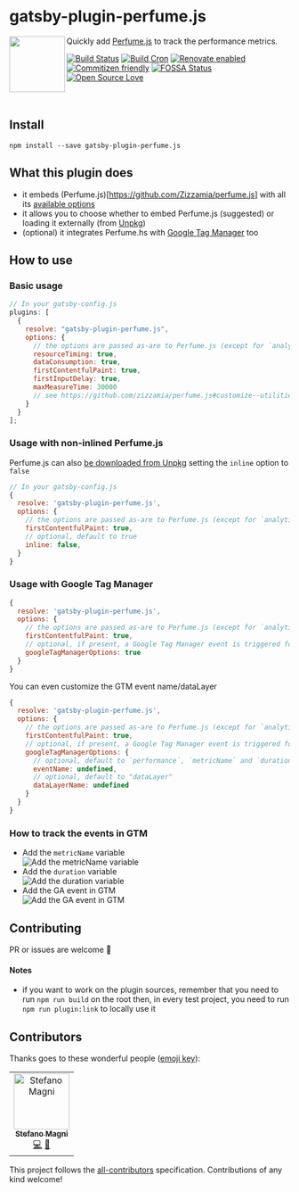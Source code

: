 # gatsby-plugin-perfume.js

<a href="http://www.perfumejs.com/">
  <img src="https://raw.githubusercontent.com/Zizzamia/perfume.js/master/docs/src/assets/perfume-logo-v2-1-2.png" align="left" width="100" />
</a>

Quickly add [Perfume.js](https://github.com/zizzamia/perfume.js) to track the performance metrics.

[![Build Status](https://travis-ci.com/NoriSte/gatsby-plugin-perfume.js.svg?branch=master)](https://travis-ci.com/NoriSte/gatsby-plugin-perfume.js)
[![Build Cron](https://img.shields.io/badge/build%20cron-weekly-44cc11.svg)](https://travis-ci.com/NoriSte/gatsby-plugin-perfume.js)
[![Renovate enabled](https://img.shields.io/badge/renovate-enabled-brightgreen.svg)](https://renovatebot.com/)
<br />
[![Commitizen friendly](https://img.shields.io/badge/commitizen-friendly-brightgreen.svg)](http://commitizen.github.io/cz-cli/)
[![FOSSA Status](https://app.fossa.com/api/projects/git%2Bgithub.com%2FNoriSte%2Fgatsby-plugin-perfume.js.svg?type=shield)](https://app.fossa.com/projects/git%2Bgithub.com%2FNoriSte%2Fgatsby-plugin-perfume.js?ref=badge_shield)
[![Open Source
Love](https://badges.frapsoft.com/os/mit/mit.svg?v=102)](https://github.com/ellerbrock/open-source-badge/)

<div style="clear:both" />
<br />

## Install

`npm install --save gatsby-plugin-perfume.js`

## What this plugin does

- it embeds (Perfume.js)[https://github.com/Zizzamia/perfume.js] with all its [available options](https://github.com/zizzamia/perfume.js#customize--utilities)
- it allows you to choose whether to embed Perfume.js (suggested) or loading it externally (from [Unpkg](https://unpkg.com))
- (optional) it integrates Perfume.hs with [Google Tag Manager](https://tagmanager.google.com) too

## How to use

### Basic usage

```javascript
// In your gatsby-config.js
plugins: [
  {
    resolve: "gatsby-plugin-perfume.js",
    options: {
      // the options are passed as-are to Perfume.js (except for `analyticsTracker`)
      resourceTiming: true,
      dataConsumption: true,
      firstContentfulPaint: true,
      firstInputDelay: true,
      maxMeasureTime: 30000
      // see https://github.com/zizzamia/perfume.js#customize--utilities for all the available options
    }
  }
];
```

### Usage with non-inlined Perfume.js

Perfume.js can also [be downloaded from
Unpkg](https://unpkg.com/perfume.js/dist/perfume.umd.min.js) setting the `inline` option to `false`

```javascript
// In your gatsby-config.js
{
  resolve: 'gatsby-plugin-perfume.js',
  options: {
    // the options are passed as-are to Perfume.js (except for `analyticsTracker`)
    firstContentfulPaint: true,
    // optional, default to true
    inline: false,
  }
}
```

### Usage with Google Tag Manager

```javascript
{
  resolve: 'gatsby-plugin-perfume.js',
  options: {
    // the options are passed as-are to Perfume.js (except for `analyticsTracker`)
    firstContentfulPaint: true,
    // optional, if present, a Google Tag Manager event is triggered for every specified performance metric (the event is `performance`)
    googleTagManagerOptions: true
  }
}
```

You can even customize the GTM event name/dataLayer

```javascript
{
  resolve: 'gatsby-plugin-perfume.js',
  options: {
    // the options are passed as-are to Perfume.js (except for `analyticsTracker`)
    firstContentfulPaint: true,
    // optional, if present, a Google Tag Manager event is triggered for every specified performance metric
    googleTagManagerOptions: {
      // optional, default to `performance`, `metricName` and `duration` are passed as event data
      eventName: undefined,
      // optional, default to "dataLayer"
      dataLayerName: undefined
    }
  }
}
```

### How to track the events in GTM

- Add the `metricName` variable<br />
  ![Add the `metricName`
variable](https://raw.githubusercontent.com/NoriSte/gatsby-plugin-perfume.js/master/assets/gtm-perfume-var-1.png)
- Add the `duration` variable<br />
  ![Add the `duration` variable](https://raw.githubusercontent.com/NoriSte/gatsby-plugin-perfume.js/master/assets/gtm-perfume-var-2.png)
- Add the GA event in GTM<br />
  ![Add the GA event in GTM](https://raw.githubusercontent.com/NoriSte/gatsby-plugin-perfume.js/master/assets/gtm-perfume-ga-event.png)

## Contributing

PR or issues are welcome 👋

#### Notes

- if you want to work on the plugin sources, remember that you need to run `npm run build` on the root
  then, in every test project, you need to run `npm run plugin:link` to locally use it

## Contributors

Thanks goes to these wonderful people ([emoji key](https://allcontributors.org/docs/en/emoji-key)):

<!-- ALL-CONTRIBUTORS-LIST:START - Do not remove or modify this section -->
<!-- prettier-ignore -->
<table><tr><td align="center"><a href="https://twitter.com/NoriSte"><img src="https://avatars0.githubusercontent.com/u/173663?v=4" width="100px;" alt="Stefano Magni"/><br /><sub><b>Stefano Magni</b></sub></a><br /><a href="https://github.com/NoriSte/gatsby-plugin-perfume.js/commits?author=NoriSte" title="Code">💻</a> <a href="https://github.com/NoriSte/gatsby-plugin-perfume.js/commits?author=NoriSte" title="Documentation">📖</a></td></tr></table>

<!-- ALL-CONTRIBUTORS-LIST:END -->

This project follows the [all-contributors](https://github.com/all-contributors/all-contributors) specification. Contributions of any kind welcome!
